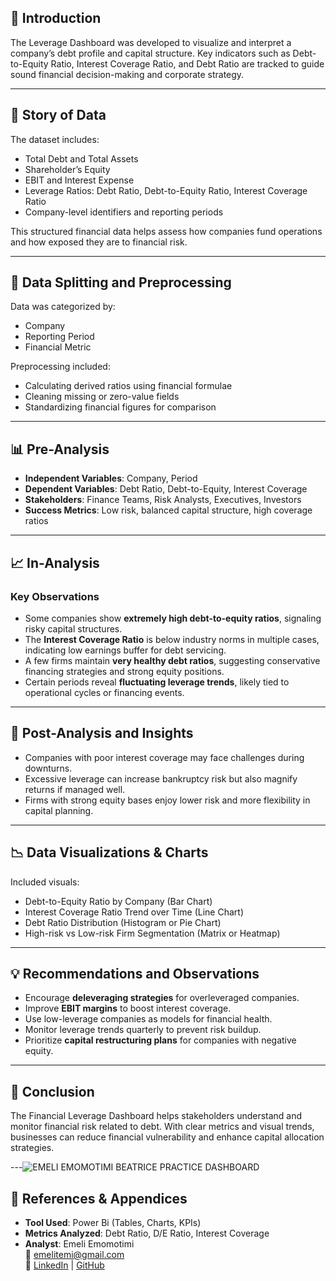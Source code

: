 
## 📖 Introduction
The Leverage Dashboard was developed to visualize and interpret a company’s debt profile and capital structure. Key indicators such as Debt-to-Equity Ratio, Interest Coverage Ratio, and Debt Ratio are tracked to guide sound financial decision-making and corporate strategy.

---

## 📂 Story of Data
The dataset includes:
- Total Debt and Total Assets
- Shareholder’s Equity
- EBIT and Interest Expense
- Leverage Ratios: Debt Ratio, Debt-to-Equity Ratio, Interest Coverage Ratio
- Company-level identifiers and reporting periods

This structured financial data helps assess how companies fund operations and how exposed they are to financial risk.

---

## 🔀 Data Splitting and Preprocessing
Data was categorized by:
- Company
- Reporting Period
- Financial Metric

Preprocessing included:
- Calculating derived ratios using financial formulae
- Cleaning missing or zero-value fields
- Standardizing financial figures for comparison

---

## 📊 Pre-Analysis
- **Independent Variables**: Company, Period
- **Dependent Variables**: Debt Ratio, Debt-to-Equity, Interest Coverage
- **Stakeholders**: Finance Teams, Risk Analysts, Executives, Investors
- **Success Metrics**: Low risk, balanced capital structure, high coverage ratios

---

## 📈 In-Analysis
### Key Observations
- Some companies show **extremely high debt-to-equity ratios**, signaling risky capital structures.
- The **Interest Coverage Ratio** is below industry norms in multiple cases, indicating low earnings buffer for debt servicing.
- A few firms maintain **very healthy debt ratios**, suggesting conservative financing strategies and strong equity positions.
- Certain periods reveal **fluctuating leverage trends**, likely tied to operational cycles or financing events.

---

## 🧠 Post-Analysis and Insights
- Companies with poor interest coverage may face challenges during downturns.
- Excessive leverage can increase bankruptcy risk but also magnify returns if managed well.
- Firms with strong equity bases enjoy lower risk and more flexibility in capital planning.

---

## 📉 Data Visualizations & Charts
Included visuals:
- Debt-to-Equity Ratio by Company (Bar Chart)
- Interest Coverage Ratio Trend over Time (Line Chart)
- Debt Ratio Distribution (Histogram or Pie Chart)
- High-risk vs Low-risk Firm Segmentation (Matrix or Heatmap)

---

## 💡 Recommendations and Observations
- Encourage **deleveraging strategies** for overleveraged companies.
- Improve **EBIT margins** to boost interest coverage.
- Use low-leverage companies as models for financial health.
- Monitor leverage trends quarterly to prevent risk buildup.
- Prioritize **capital restructuring plans** for companies with negative equity.

---

## 🧾 Conclusion
The Financial Leverage Dashboard helps stakeholders understand and monitor financial risk related to debt. With clear metrics and visual trends, businesses can reduce financial vulnerability and enhance capital allocation strategies.

---![EMELI EMOMOTIMI BEATRICE PRACTICE DASHBOARD](https://github.com/user-attachments/assets/db51579e-cfec-4702-bcb8-7929c52a7be7)


## 📎 References & Appendices
- **Tool Used**: Power Bi (Tables, Charts, KPIs)
- **Metrics Analyzed**: Debt Ratio, D/E Ratio, Interest Coverage
- **Analyst**: Emeli Emomotimi  
📧 emelitemi@gmail.com  
🔗 [LinkedIn](https://www.linkedin.com/in/emelitemi) | [GitHub](https://github.com/EmeliTimi)
